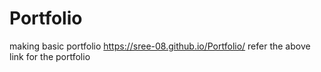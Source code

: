# Portfolio
making basic portfolio
https://sree-08.github.io/Portfolio/ refer the above link for the portfolio
